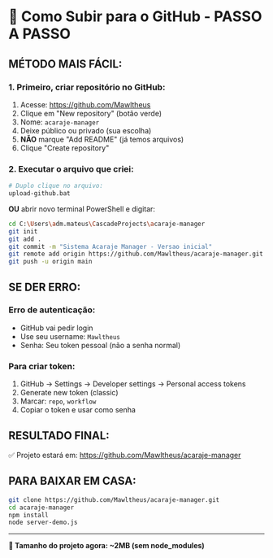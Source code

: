 # 🚀 Como Subir para o GitHub - PASSO A PASSO

## **MÉTODO MAIS FÁCIL:**

### **1. Primeiro, criar repositório no GitHub:**
1. Acesse: https://github.com/Mawltheus
2. Clique em "New repository" (botão verde)
3. Nome: `acaraje-manager`
4. Deixe público ou privado (sua escolha)
5. **NÃO** marque "Add README" (já temos arquivos)
6. Clique "Create repository"

### **2. Executar o arquivo que criei:**
```bash
# Duplo clique no arquivo:
upload-github.bat
```

**OU** abrir novo terminal PowerShell e digitar:
```bash
cd C:\Users\adm.mateus\CascadeProjects\acaraje-manager
git init
git add .
git commit -m "Sistema Acaraje Manager - Versao inicial"
git remote add origin https://github.com/Mawltheus/acaraje-manager.git
git push -u origin main
```

## **SE DER ERRO:**

### **Erro de autenticação:**
- GitHub vai pedir login
- Use seu username: `Mawltheus`
- Senha: Seu token pessoal (não a senha normal)

### **Para criar token:**
1. GitHub → Settings → Developer settings → Personal access tokens
2. Generate new token (classic)
3. Marcar: `repo`, `workflow`
4. Copiar o token e usar como senha

## **RESULTADO FINAL:**
✅ Projeto estará em: https://github.com/Mawltheus/acaraje-manager

## **PARA BAIXAR EM CASA:**
```bash
git clone https://github.com/Mawltheus/acaraje-manager.git
cd acaraje-manager
npm install
node server-demo.js
```

---

**🎯 Tamanho do projeto agora: ~2MB (sem node_modules)**
